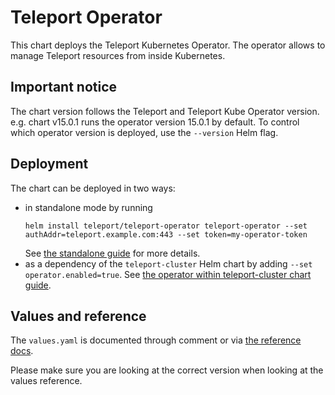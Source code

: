# Teleport Operator

This chart deploys the Teleport Kubernetes Operator. The operator allows to manage
Teleport resources from inside Kubernetes.

## Important notice

The chart version follows the Teleport and Teleport Kube Operator version. e.g.
chart v15.0.1 runs the operator version 15.0.1 by default. To control which
operator version is deployed, use the `--version` Helm flag.

## Deployment

The chart can be deployed in two ways:
- in standalone mode by running
  ```code
  helm install teleport/teleport-operator teleport-operator --set authAddr=teleport.example.com:443 --set token=my-operator-token
  ```
  See [the standalone guide](https://goteleport.com/docs/management/dynamic-resources/teleport-operator-standalone/) for more details.
- as a dependency of the `teleport-cluster` Helm chart by adding `--set operator.enabled=true`. See
  [the operator within teleport-cluster chart guide](https://goteleport.com/docs/management/dynamic-resources/teleport-operator-helm/).

## Values and reference

The `values.yaml` is documented through comment or via
[the reference docs](https://goteleport.com/docs/reference/helm-reference/teleport-operator/).

Please make sure you are looking at the correct version when looking at the values reference.
